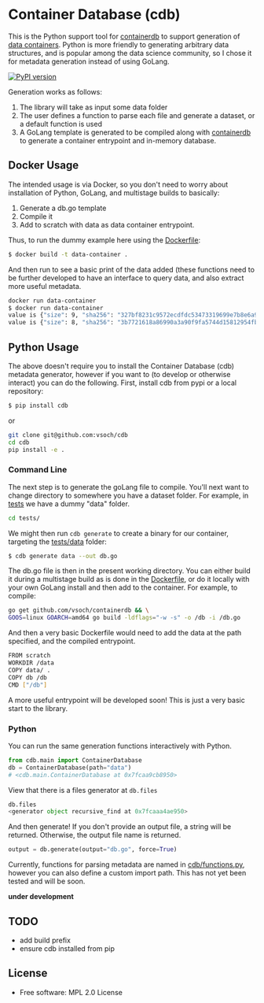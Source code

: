 # Container Database (cdb)

This is the Python support tool for [containerdb](https://github.com/vsoch/containerdb)
to support generation of [data containers](https://github.com/singularityhub/data-container).
Python is more friendly to generating arbitrary data structures, and is popular among the
data science community, so I chose it for metadata generation instead of using GoLang.

[![PyPI version](https://badge.fury.io/py/cdb.svg)](https://badge.fury.io/py/cdb)


Generation works as follows:

 1. The library will take as input some data folder
 2. The user defines a function to parse each file and generate a dataset, or a default function is used
 3. A GoLang template is generated to be compiled along with [containerdb](https://github.com/vsoch/containerdb) to generate a container entrypoint and in-memory database.

## Docker Usage

The intended usage is via Docker, so you don't need to worry about installation of
Python, GoLang, and multistage builds to basically:

 1. Generate a db.go template
 2. Compile it
 3. Add to scratch with data as data container entrypoint.

Thus, to run the dummy example here using the [Dockerfile](Dockerfile):

```bash
$ docker build -t data-container .
```

And then run to see a basic print of the data added (these functions need to
be further developed to have an interface to query data, and also extract
more useful metadata.

```bash
docker run data-container
$ docker run data-container
value is {"size": 9, "sha256": "327bf8231c9572ecdfdc53473319699e7b8e6a98adf0f383ff6be5b46094aba4"}
value is {"size": 8, "sha256": "3b7721618a86990a3a90f9fa5744d15812954fba6bb21ebf5b5b66ad78cf5816"}
```

## Python Usage

The above doesn't require you to install the Container Database (cdb) metadata
generator, however if you want to (to develop or otherwise interact) you
can do the following. First, install cdb from pypi or a local repository:

```bash
$ pip install cdb
```
or

```bash
git clone git@github.com:vsoch/cdb
cd cdb
pip install -e .
```

### Command Line 

The next step is to generate the goLang file to compile.
You'll next want to change directory to somewhere you have a dataset folder.
For example, in [tests](tests) we have a dummy "data" folder.

```bash
cd tests/
```

We might then run `cdb generate` to create a binary for our container, targeting
the [tests/data](tests/data) folder:

```bash
$ cdb generate data --out db.go
```

The db.go file is then in the present working directory. You can either
build it during a multistage build as is done in the [Dockerfile](Dockerfile),
or do it locally with your own GoLang install and then add to the container.
For example, to compile:

```bash
go get github.com/vsoch/containerdb && \
GOOS=linux GOARCH=amd64 go build -ldflags="-w -s" -o /db -i /db.go
```

And then a very basic Dockerfile would need to add the data at the path specified,
and the compiled entrypoint.

```bash
FROM scratch
WORKDIR /data
COPY data/ .
COPY db /db
CMD ["/db"]
```

A more useful entrypoint will be developed soon! This is just a very
basic start to the library.

### Python

You can run the same generation functions interactively with Python.

```python
from cdb.main import ContainerDatabase
db = ContainerDatabase(path="data")
# <cdb.main.ContainerDatabase at 0x7fcaa9cb8950>
```

View that there is a files generator at `db.files`

```python
db.files
<generator object recursive_find at 0x7fcaaa4ae950>
```


And then generate! If you don't provide an output file, a string will be returned.
Otherwise, the output file name is returned.

```python
output = db.generate(output="db.go", force=True)
```

Currently, functions for parsing metadata are named in [cdb/functions.py](cdb/functions.py),
however you can also define a custom import path. This has not yet been tested 
and will be soon.

**under development**

## TODO
 - add build prefix
 - ensure cdb installed from pip

## License

 * Free software: MPL 2.0 License
